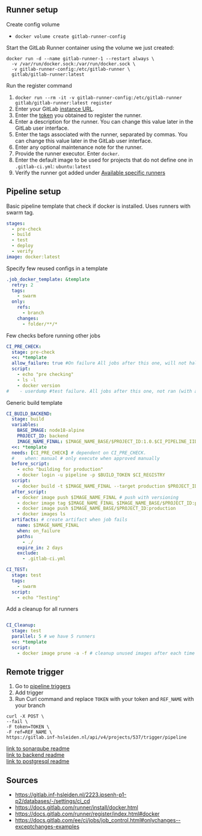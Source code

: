 ## Runner setup

[//]: # (todo compose file)
Create config volume 
- `docker volume create gitlab-runner-config`

Start the GitLab Runner container using the volume we just created:
```shell
docker run -d --name gitlab-runner-1 --restart always \
  -v /var/run/docker.sock:/var/run/docker.sock \
  -v gitlab-runner-config:/etc/gitlab-runner \
  gitlab/gitlab-runner:latest
  ```
Run the register command
1. `docker run --rm -it -v gitlab-runner-config:/etc/gitlab-runner gitlab/gitlab-runner:latest register`
2. Enter your GitLab [instance URL](https://gitlab.inf-hsleiden.nl/2223.ipsenh-p1-p2/databases/-/settings/ci_cd).
3. Enter the [token](https://gitlab.inf-hsleiden.nl/2223.ipsenh-p1-p2/databases/-/settings/ci_cd) you obtained to register the runner.
4. Enter a description for the runner. You can change this value later in the GitLab user interface.
5. Enter the tags associated with the runner, separated by commas. You can change this value later in the GitLab user interface.
6. Enter any optional maintenance note for the runner.
7. Provide the runner executor. Enter `docker`.
8. Enter the default image to be used for projects that do not define one in `.gitlab-ci.yml`: `ubuntu:latest`
9. Verify the runner got added under [Available specific runners](https://gitlab.inf-hsleiden.nl/2223.ipsenh-p1-p2/databases/-/settings/ci_cd)

## Pipeline setup

Basic pipeline template that check if docker is installed. Uses runners with swarm tag.

```yaml
stages:
  - pre-check
  - build
  - test
  - deploy
  - verify
image: docker:latest
```

Specify few reused configs in a template

```yaml
.job_docker_template: &template
  retry: 2
  tags:
    - swarm
  only:
    refs:
      - branch
    changes:
      - folder/**/*
```

Few checks before running other jobs

```yaml
CI_PRE_CHECK:
  stage: pre-check
  <<: *template
  allow_failure: true #On failure All jobs after this one, will not halt.
  script:
    - echo "pre checking"
    - ls -l
    - docker version
#    - userdump #test failure. All jobs after this one, not ran (with allow_failure false).
```
Generic build template
```yaml
CI_BUILD_BACKEND:
  stage: build
  variables:
    BASE_IMAGE: node18-alpine
    PROJECT_ID: backend
    IMAGE_NAME_FINAL: $IMAGE_NAME_BASE/$PROJECT_ID:1.0.$CI_PIPELINE_IID-$BASE_IMAGE
  <<: *template
  needs: [CI_PRE_CHECK] # dependent on CI_PRE_CHECK.
  #    when: manual # only execute when approved manually
  before_script:
    - echo "building for production"
    - docker login -u pipeline -p $BUILD_TOKEN $CI_REGISTRY
  script:
    - docker build -t $IMAGE_NAME_FINAL --target production $PROJECT_ID/.
  after_script:
    - docker image push $IMAGE_NAME_FINAL # push with versioning
    - docker image tag $IMAGE_NAME_FINAL $IMAGE_NAME_BASE/$PROJECT_ID:production # retag same image and push with production tag
    - docker image push $IMAGE_NAME_BASE/$PROJECT_ID:production
    - docker images ls
  artifacts: # create artifact when job fails
    name: $IMAGE_NAME_FINAL
    when: on_failure
    paths:
      - ./
    expire_in: 2 days
    exclude:
      - .gitlab-ci.yml

CI_TEST:
  stage: test
  tags:
    - swarm
  script:
    - echo "Testing"
```

Add a cleanup for all runners

```yaml

CI_Cleanup:
  stage: test
  parallel: 5 # we have 5 runners
  <<: *template
  script:
    - docker image prune -a -f # cleanup unused images after each time to reduce disk space waste
```

## Remote trigger

1. Go to [pipeline triggers](https://gitlab.inf-hsleiden.nl/2223.ipsenh-p1-p2/databases/-/settings/ci_cd#js-pipeline-triggers)
2. Add trigger
3. Run Curl command and replace `TOKEN` with your token and `REF_NAME` with your branch
```
curl -X POST \
--fail \
-F token=TOKEN \
-F ref=REF_NAME \
https://gitlab.inf-hsleiden.nl/api/v4/projects/537/trigger/pipeline
```

[link to sonarqube readme](sonarqube/README.md) \
[link to backend readme](backend/README.md) \
[link to postgresql readme](postgresql/README.md)
## Sources

- https://gitlab.inf-hsleiden.nl/2223.ipsenh-p1-p2/databases/-/settings/ci_cd
- https://docs.gitlab.com/runner/install/docker.html
- https://docs.gitlab.com/runner/register/index.html#docker
- https://docs.gitlab.com/ee/ci/jobs/job_control.html#onlychanges--exceptchanges-examples